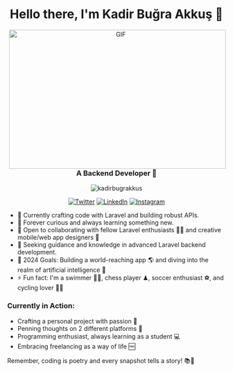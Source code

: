 <h1 align="center">Hello there, I'm Kadir Buğra Akkuş 👋</h1>
<p align="center">
  <img align="right" alt="GIF" src="https://github.com/Kadirbugrakkus/Kadirbugrakkus/blob/main/code.gif?raw=true" width="500" height="320" />
</p>

<h3 align="center">A Backend Developer 🚀 </h3>
<p align="center">
  <img src="https://komarev.com/ghpvc/?username=kadirbugrakkus&label=Profile%20views&color=0e75b6&style=flat" alt="kadirbugrakkus" />
</p>

<div align="center">
  <a href="https://twitter.com/kadirbugrakkus" target="_blank"><img alt="Twitter" src="https://img.shields.io/twitter/follow/kadirbugrakkus?style=social"></a>
  <a href="https://linkedin.com/in/kadirbugrakkus" target="_blank"><img alt="LinkedIn" src="https://img.shields.io/badge/LinkedIn-Connect-blue"></a>
  <a href="https://www.instagram.com/kadirbugrakkus/" target="_blank"><img alt="Instagram" src="https://img.shields.io/badge/Instagram-Follow-orange"></a>
</div>

- 🔭 Currently crafting code with Laravel and building robust APIs.
- 🌱 Forever curious and always learning something new.
- 👯 Open to collaborating with fellow Laravel enthusiasts 👩‍💻 and creative mobile/web app designers 🎨
- 🤔 Seeking guidance and knowledge in advanced Laravel backend development.
- 🥅 2024 Goals: Building a world-reaching app 🌎 and diving into the realm of artificial intelligence 🤖
- ⚡ Fun fact: I'm a swimmer 🏊‍♀️, chess player ♟, soccer enthusiast ⚽, and cycling lover 🚴‍♀️

### Currently in Action:
- Crafting a personal project with passion 🚀
- Penning thoughts on 2 different platforms 📃
- Programming enthusiast, always learning as a student 💻
- Embracing freelancing as a way of life 🆓

Remember, coding is poetry and every snapshot tells a story! 📚📸
